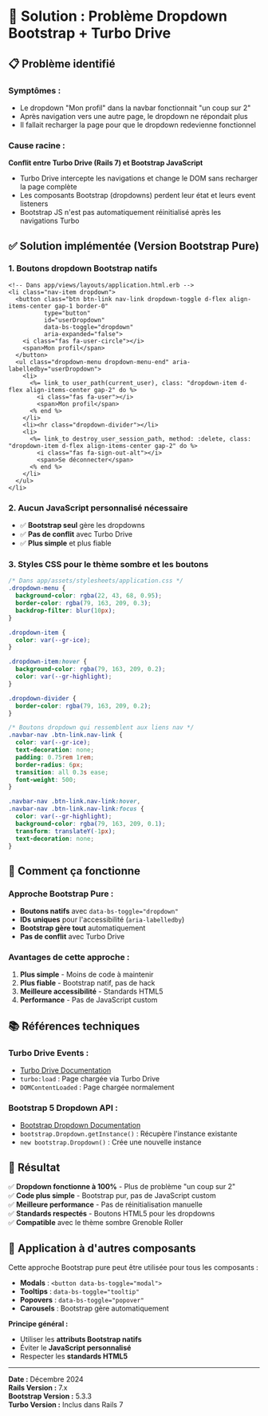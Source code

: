 # 🔧 Solution : Problème Dropdown Bootstrap + Turbo Drive

## 📋 **Problème identifié**

### **Symptômes :**
- Le dropdown "Mon profil" dans la navbar fonctionnait "un coup sur 2"
- Après navigation vers une autre page, le dropdown ne répondait plus
- Il fallait recharger la page pour que le dropdown redevienne fonctionnel

### **Cause racine :**
**Conflit entre Turbo Drive (Rails 7) et Bootstrap JavaScript**

- Turbo Drive intercepte les navigations et change le DOM sans recharger la page complète
- Les composants Bootstrap (dropdowns) perdent leur état et leurs event listeners
- Bootstrap JS n'est pas automatiquement réinitialisé après les navigations Turbo

## ✅ **Solution implémentée (Version Bootstrap Pure)**

### **1. Boutons dropdown Bootstrap natifs**
```erb
<!-- Dans app/views/layouts/application.html.erb -->
<li class="nav-item dropdown">
  <button class="btn btn-link nav-link dropdown-toggle d-flex align-items-center gap-1 border-0" 
          type="button" 
          id="userDropdown" 
          data-bs-toggle="dropdown" 
          aria-expanded="false">
    <i class="fas fa-user-circle"></i>
    <span>Mon profil</span>
  </button>
  <ul class="dropdown-menu dropdown-menu-end" aria-labelledby="userDropdown">
    <li>
      <%= link_to user_path(current_user), class: "dropdown-item d-flex align-items-center gap-2" do %>
        <i class="fas fa-user"></i>
        <span>Mon profil</span>
      <% end %>
    </li>
    <li><hr class="dropdown-divider"></li>
    <li>
      <%= link_to destroy_user_session_path, method: :delete, class: "dropdown-item d-flex align-items-center gap-2" do %>
        <i class="fas fa-sign-out-alt"></i>
        <span>Se déconnecter</span>
      <% end %>
    </li>
  </ul>
</li>
```

### **2. Aucun JavaScript personnalisé nécessaire**
- ✅ **Bootstrap seul** gère les dropdowns
- ✅ **Pas de conflit** avec Turbo Drive
- ✅ **Plus simple** et plus fiable

### **3. Styles CSS pour le thème sombre et les boutons**
```css
/* Dans app/assets/stylesheets/application.css */
.dropdown-menu {
  background-color: rgba(22, 43, 68, 0.95);
  border-color: rgba(79, 163, 209, 0.3);
  backdrop-filter: blur(10px);
}

.dropdown-item {
  color: var(--gr-ice);
}

.dropdown-item:hover {
  background-color: rgba(79, 163, 209, 0.2);
  color: var(--gr-highlight);
}

.dropdown-divider {
  border-color: rgba(79, 163, 209, 0.2);
}

/* Boutons dropdown qui ressemblent aux liens nav */
.navbar-nav .btn-link.nav-link {
  color: var(--gr-ice);
  text-decoration: none;
  padding: 0.75rem 1rem;
  border-radius: 6px;
  transition: all 0.3s ease;
  font-weight: 500;
}

.navbar-nav .btn-link.nav-link:hover,
.navbar-nav .btn-link.nav-link:focus {
  color: var(--gr-highlight);
  background-color: rgba(79, 163, 209, 0.1);
  transform: translateY(-1px);
  text-decoration: none;
}
```

## 🎯 **Comment ça fonctionne**

### **Approche Bootstrap Pure :**
- **Boutons natifs** avec `data-bs-toggle="dropdown"`
- **IDs uniques** pour l'accessibilité (`aria-labelledby`)
- **Bootstrap gère tout** automatiquement
- **Pas de conflit** avec Turbo Drive

### **Avantages de cette approche :**
1. **Plus simple** - Moins de code à maintenir
2. **Plus fiable** - Bootstrap natif, pas de hack
3. **Meilleure accessibilité** - Standards HTML5
4. **Performance** - Pas de JavaScript custom

## 📚 **Références techniques**

### **Turbo Drive Events :**
- [Turbo Drive Documentation](https://turbo.hotwired.dev/reference/events)
- `turbo:load` : Page chargée via Turbo Drive
- `DOMContentLoaded` : Page chargée normalement

### **Bootstrap 5 Dropdown API :**
- [Bootstrap Dropdown Documentation](https://getbootstrap.com/docs/5.3/components/dropdowns/)
- `bootstrap.Dropdown.getInstance()` : Récupère l'instance existante
- `new bootstrap.Dropdown()` : Crée une nouvelle instance

## 🚀 **Résultat**

✅ **Dropdown fonctionne à 100%** - Plus de problème "un coup sur 2"  
✅ **Code plus simple** - Bootstrap pur, pas de JavaScript custom  
✅ **Meilleure performance** - Pas de réinitialisation manuelle  
✅ **Standards respectés** - Boutons HTML5 pour les dropdowns  
✅ **Compatible** avec le thème sombre Grenoble Roller  

## 🔄 **Application à d'autres composants**

Cette approche Bootstrap pure peut être utilisée pour tous les composants :
- **Modals** : `<button data-bs-toggle="modal">`
- **Tooltips** : `data-bs-toggle="tooltip"`
- **Popovers** : `data-bs-toggle="popover"`
- **Carousels** : Bootstrap gère automatiquement

**Principe général :**
- Utiliser les **attributs Bootstrap natifs**
- Éviter le **JavaScript personnalisé**
- Respecter les **standards HTML5**

---
**Date :** Décembre 2024  
**Rails Version :** 7.x  
**Bootstrap Version :** 5.3.3  
**Turbo Version :** Inclus dans Rails 7
